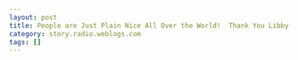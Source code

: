 ```yaml
---
layout: post
title: People are Just Plain Nice All Over the World!  Thank You Libby the Photographer! And Thank You iPhoto!
category: story.radio.weblogs.com
tags: []
---
```

<head>
<meta http-equiv="Content-Type" content="text/html; charset=UTF-8">
    <meta http-equiv="Expires" content="Mon, 01 Jan 1990 01:00:00 GMT">
    <title>People are Just Plain Nice All Over the World! Thank You Libby the Photographer! And Thank You iPhoto!</title>
    <style type="text/css">
      body {
        margin-top: 0px;
        margin-left: 0px;
        margin-right: 0px;
        margin-bottom: 0px;
        }

      body, td, p {
        font-family: verdana, sans-serif;
        font-size: 90%;
        }

      h2 { 
        font-family: Verdana, Arial, Helvetica, sans-serif; font-size: 24px; font-weight: bold
        }
      .header {
        font-family: Verdana, Arial, Helvetica, sans-serif; font-size: 40px; font-weight: bold
        }
      .realsmall {
        font-family: Verdana, Arial, Helvetica, sans-serif; font-size: 9px;
        }
      .small {
        font-family: Verdana, Arial, Helvetica, sans-serif; font-size: 10px;
        }
      </style>
    </head>

| 

 |

| ![](http://radio.weblogs.com/0103807/images/trans60x60.gif)  
 | Last updated: 8/14/2002; 12:22:28 PM  
 | ![](http://radio.weblogs.com/0103807/images/trans60x60.gif) |

| ![](http://radio.weblogs.com/0103807/images/trans60x1.gif)  
 | 

<font size="+3"><b><a href="http://radio.weblogs.com/0103807/" style="color:black; text-decoration:none">The FuzzyBlog!</a></b></font>  
_Marketing 101. Consulting 101. PHP Consulting. Random geeky stuff. I Blog Therefore I Am._

<font size="+1"><b>People are Just Plain Nice All Over the World! Thank You Libby the Photographer! And Thank You iPhoto!</b></font>

It always astonishes me just how nice, how caring and how giving people can be.&nbsp; This one really surprised me.&nbsp; I recently got an email from a woman, Libby, asking for some php help on one of my [PHP Beginner](http://www.phpbeginner.com/) articles.&nbsp; I know there are some mistakes in [that article](http://www.phpbeginner.com/columns/scott/authentication/) and I've been meaning to address them for some time.&nbsp; In her emails she kept referring to CT so I thought she was a Connecticut (CT) resident and that's where I grew up.&nbsp; We kept exchanging emails and I finally wrote two stories for her that I really haven't blogged at all (they aren't perfect either but they along with the first basically make it clear).&nbsp; Here are those:

- [http://radio.weblogs.com/0103807/stories/2002/08/01/phpBeginnerMoreOnSecurity.html](http://radio.weblogs.com/0103807/stories/2002/08/01/phpBeginnerMoreOnSecurity.html)&nbsp;(this one is funny to read I've been told even if you aren't a programmer or hate php; it's a very different style for me) 
- [http://radio.weblogs.com/0103807/stories/2002/08/13/phpBeginnerMoreOnSecurity2.html](http://radio.weblogs.com/0103807/stories/2002/08/13/phpBeginnerMoreOnSecurity2.html)

I ultimately got her to get an IM account to make my helping her easier and it turns out that she's from South Africa and to her CT = Cape Town.&nbsp; Too funny.&nbsp; No wonder there's such an odd time synchronicity (since my schedule is so odd lately, I'm quasi in sync with her).&nbsp; We should be way, way out of sync.&nbsp; Anyway....

It turns out that Libby is a professional web master&nbsp;and photographer.&nbsp; She's also the creator of two neat, neat sites (links at the end; bear with me).&nbsp; Libby is climbing the PHP learning curve and, like any missionary, I'm happy to help addict her to the happy, flavorful goodness that is PHP.&nbsp; If, after saying that, you have an image of me hanging out on dim street corners, wearing a trench coat and offering free hits of PHP to potential users, you're not far off.&nbsp;

So, anyway, as this goes on, I find out the website for her photography and, just plain Wow!&nbsp; She seems to specialize in black and white images which are pretty much my favorite.&nbsp; Here's a sample:

![](http://www.goafrica.co.za/shutter/images/pensivepiper.jpg)

"[Pensive](http://www.goafrica.co.za/shutter/gallery8/photo7.stm)"

Now, here's where the **wonderful niceness** from Libby comes in.&nbsp; A friend of my family is a huge photo enthusiast; that's her passion.&nbsp; And she really, really loves black and white images -- I mean a lot.&nbsp; She also is suffering from pretty bad cancer.&nbsp; Hence this uncharacteristic blog [essay](http://radio.weblogs.com/0103807/stories/2002/07/16/dealingWithLossAndDifficultTimes.html)&nbsp;back in July.&nbsp; And, if you have ever dealt with cancer, you know that the patient keeping up a good mood and attitude is essential.&nbsp; I knew that showing her photos will make her happy since it caters to her passion.&nbsp;&nbsp; What I did when I got back from seeing [Paolo](http://paolo.evectors.it/) in Italy was load our 200 odd digital pictures onto the iBook and then use iPhoto to make a slideshow.&nbsp; She just loved it.

So what I did was send Libby an email asking if she could possibly let me have, for non commercial one time use, the high resolution versions of her photos.&nbsp; I wanted to do the same thing but the low resolution images on the web site would just look grainy blown up on the iBooks nice screen.&nbsp; And I knew that this time my friend would be even happier since she's seen me before but this is a) new b) black and white and c) from a cool place.&nbsp; And, wouldn't you know, not only did Libby say yes, she did it promptly and even got me the captions for the images.&nbsp;

My friend was just thrilled when she saw them last night.&nbsp; So, while we see every day ethical collapses, stock manipulation, blatant greed, the stupidity of the RIAA, businesses cheating and lots of other just plain badness, remember this:

**People are Just Plain Nice All Over the World !**  
  
Thank You Libby

And, I have to also thank Apple for the just plain brilliance of the [iBook](http://www.apple.com/ibook/) and [iPhoto](http://www.apple.com/iphoto/).&nbsp; Here you have a notebook that's seems to be pretty much indestructible, a kick butt, stable operating system, a great screen, a 5 hour battery life and a brilliant photo application.&nbsp; It's just plain a wonderful notebook computer.&nbsp; This is what I recommend to friends as of late when they need a new computer.

**NOTE:** If you are wondering why I didn't just have my friend just go to Libby's web site, its really pretty simple.&nbsp; Think about when you are sick.&nbsp; How much do you feel like sitting in front of a terminal in a desk chair?&nbsp; This way she could sit on the couch and just have the slide show in front of her.&nbsp; It was a piece of a cake.&nbsp; And I didn't even have to take the power charger with me -- I have that much faith in the iBook's battery.

More About Libby:

- Libby's Pictures, the Shutter Space Site: [http://www.goafrica.co.za/shutter/](http://www.goafrica.co.za/shutter/)
- Libby's The ALL Africa Internet Guide: <font size="2"><a href="http://www.goafrica.co.za"></a><a href="http://www.goafrica.co.za">http://www.goafrica.co.za</a> </font>

<font size="2">Acknowledgements</font>

<font size="2">As always, thank you to my friendly, ever helpful, quasi compulsive editor, Guy K. Haas.  </font>

  
  

<script language="JavaScript" type="text/javascript"><!--
	var imageUrl = "http://radio.xmlstoragesystem.com/weblogStats/count.gif";
	var imageTag = "<img src=\"" + imageUrl + "?group=radio1&usernum=103807&referer=" + escape (document.referrer) + "\" height=\"1\" width=\"1\">";
	document.write (imageTag);
	//--></script>

 | ![](http://radio.weblogs.com/0103807/images/trans60x1.gif)  
 |
| ![](http://radio.weblogs.com/0103807/images/trans60x60.gif)  
 | Copyright 2002 © The FuzzyStuff  
 | ![](http://radio.weblogs.com/0103807/images/trans60x60.gif)  
 |

